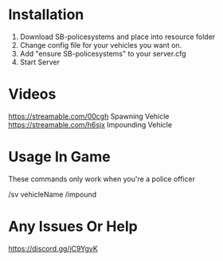 
# Installation
1. Download SB-policesystems and place into resource folder
2. Change config file for your vehicles you want on.
3. Add "ensure SB-policesystems" to your server.cfg
4. Start Server 

# Videos 
https://streamable.com/00cgh Spawning Vehicle
https://streamable.com/h6sjx Impounding Vehicle

# Usage In Game
These commands only work when you're a police officer

/sv vehicleName
/impound 

# Any Issues Or Help 
https://discord.gg/jC9YgyK

